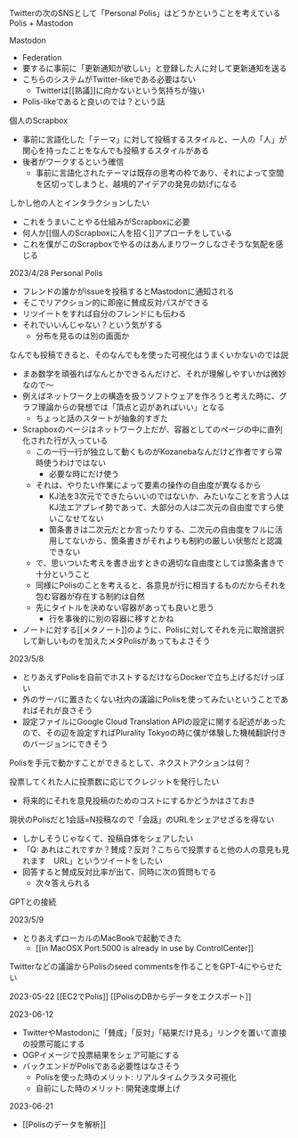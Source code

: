 
Twitterの次のSNSとして「Personal Polis」はどうかということを考えている
Polis + Mastodon

Mastodon
- Federation
- 要するに事前に「更新通知が欲しい」と登録した人に対して更新通知を送る
- こちらのシステムがTwitter-likeである必要はない
    - Twitterは[[熟議]]に向かないという気持ちが強い
- Polis-likeであると良いのでは？という話

個人のScrapbox
- 事前に言語化した「テーマ」に対して投稿するスタイルと、一人の「人」が関心を持ったことをなんでも投稿するスタイルがある
- 後者がワークするという確信
    - 事前に言語化されたテーマは既存の思考の枠であり、それによって空間を区切ってしまうと、越境的アイデアの発見の妨げになる

しかし他の人とインタラクションしたい
- これをうまいことやる仕組みがScrapboxに必要
- 何人か[[個人のScrapboxに人を招く]]アプローチをしている
- これを僕がこのScrapboxでやるのはあんまりワークしなさそうな気配を感じる

2023/4/28
Personal Polis
- フレンドの誰かがissueを投稿するとMastodonに通知される
- そこでリアクション的に即座に賛成反対パスができる
- リツイートをすれば自分のフレンドにも伝わる
- それでいいんじゃない？という気がする
    - 分布を見るのは別の画面か

なんでも投稿できると、そのなんでもを使った可視化はうまくいかないのでは説
- まあ数学を頑張ればなんとかできるんだけど、それが理解しやすいかは微妙なので〜
- 例えばネットワーク上の構造を扱うソフトウェアを作ろうと考えた時に、グラフ理論からの発想では「頂点と辺があればいい」となる
    - ちょっと話のスタートが抽象的すぎた
- Scrapboxのページはネットワーク上だが、容器としてのページの中に直列化された行が入っている
    - この一行一行が独立して動くものがKozanebaなんだけど作者ですら常時使うわけではない
        - 必要な時にだけ使う
    - それは、やりたい作業によって要素の操作の自由度が異なるから
        - KJ法を3次元でできたらいいのではないか、みたいなことを言う人はKJ法エアプレイ勢であって、大部分の人は二次元の自由度ですら使いこなせてない
        - 箇条書きは二次元だとか言ったりする、二次元の自由度をフルに活用してないから、箇条書きがそれよりも制約の厳しい状態だと認識できない
    - で、思いついた考えを書き出すときの適切な自由度としては箇条書きで十分ということ
    - 同様にPolisのことを考えると、各意見が行に相当するものだからそれを包む容器が存在する制約は自然
    - 先にタイトルを決めない容器があっても良いと思う
        - 行を事後的に別の容器に移すとかね
- ノートに対する[[メタノート]]のように、Polisに対してそれを元に取捨選択して新しいものを加えたメタPolisがあってもよさそう

2023/5/8
- とりあえずPolisを自前でホストするだけならDockerで立ち上げるだけっぽい
- 外のサーバに置きたくない社内の議論にPolisを使ってみたいということであればそれが良さそう
- 設定ファイルにGoogle Cloud Translation APIの設定に関する記述があったので、その辺を設定すればPlurality Tokyoの時に僕が体験した機械翻訳付きのバージョンにできそう

Polisを手元で動かすことができるとして、ネクストアクションは何？

投票してくれた人に投票数に応じてクレジットを発行したい
- 将来的にそれを意見投稿のためのコストにするかどうかはさておき

現状のPolisだと1会話=N投稿なので「会話」のURLをシェアせざるを得ない
- しかしそうじゃなくて、投稿自体をシェアしたい
- 「Q: あれはこれですか？賛成？反対？こちらで投票すると他の人の意見も見れます　URL」というツイートをしたい
- 回答すると賛成反対比率が出て、同時に次の質問もでる
    - 次々答えられる

GPTとの接続

2023/5/9
- とりあえずローカルのMacBookで起動できた
    - [[in MacOSX Port:5000 is already in use by ControlCenter]]

Twitterなどの議論からPolisのseed commentsを作ることをGPT-4にやらせたい

2023-05-22 [[EC2でPolis]]
[[PolisのDBからデータをエクスポート]]

2023-06-12
- TwitterやMastodonに「賛成」「反対」「結果だけ見る」リンクを置いて直接の投票可能にする
- OGPイメージで投票結果をシェア可能にする
- バックエンドがPolisである必要性はなさそう
    - Polisを使った時のメリット: リアルタイムクラスタ可視化
    - 自前にした時のメリット: 開発速度爆上げ

2023-06-21
- [[Polisのデータを解析]]

